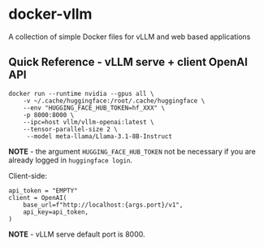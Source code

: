 # docker-vllm
A collection of simple Docker files for vLLM and web based applications


## Quick Reference - vLLM serve + client OpenAI API
```
docker run --runtime nvidia --gpus all \
    -v ~/.cache/huggingface:/root/.cache/huggingface \
    --env "HUGGING_FACE_HUB_TOKEN=hf_XXX" \
    -p 8000:8000 \
    --ipc=host vllm/vllm-openai:latest \
    --tensor-parallel-size 2 \
     --model meta-llama/Llama-3.1-8B-Instruct
```
**NOTE** - the argument `HUGGING_FACE_HUB_TOKEN` not be necessary if you are already logged in `huggingface login`. 

Client-side: 
```
api_token = "EMPTY"
client = OpenAI(
    base_url=f"http://localhost:{args.port}/v1",
    api_key=api_token,
)
```
**NOTE** - vLLM serve default port is 8000. 
